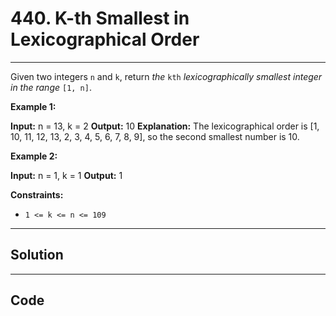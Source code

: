 # 440. K-th Smallest in Lexicographical Order

---

Given two integers `n` and `k`, return _the_ `kth` _lexicographically smallest integer in the range_ `[1, n]`.

 

**Example 1:**


**Input:** n = 13, k = 2
**Output:** 10
**Explanation:** The lexicographical order is [1, 10, 11, 12, 13, 2, 3, 4, 5, 6, 7, 8, 9], so the second smallest number is 10.


**Example 2:**


**Input:** n = 1, k = 1
**Output:** 1


 

**Constraints:**

  * `1 <= k <= n <= 109`

---

## Solution



---

## Code
```python


```
